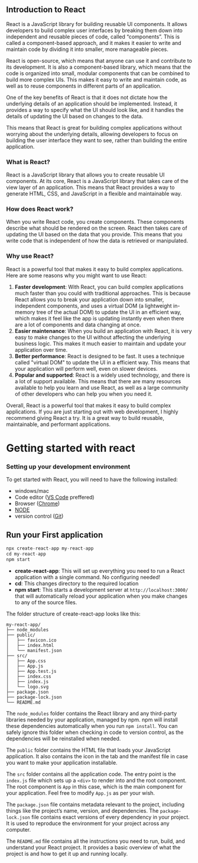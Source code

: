 ## Introduction to React

React is a JavaScript library for building reusable UI components. It allows developers to build complex user interfaces by breaking them down into independent and reusable pieces of code, called “components”. This is called a component-based approach, and it makes it easier to write and maintain code by dividing it into smaller, more manageable pieces.

React is open-source, which means that anyone can use it and contribute to its development. It is also a component-based library, which means that the code is organized into small, modular components that can be combined to build more complex UIs. This makes it easy to write and maintain code, as well as to reuse components in different parts of an application.

One of the key benefits of React is that it does not dictate how the underlying details of an application should be implemented. Instead, it provides a way to specify what the UI should look like, and it handles the details of updating the UI based on changes to the data.

This means that React is great for building complex applications without worrying about the underlying details, allowing developers to focus on building the user interface they want to see, rather than building the entire application.

### What is React?

React is a JavaScript library that allows you to create reusable UI components. At its core, React is a JavaScript library that takes care of the view layer of an application. This means that React provides a way to generate HTML, CSS, and JavaScript in a flexible and maintainable way.

### How does React work?

When you write React code, you create components. These components describe what should be rendered on the screen. React then takes care of updating the UI based on the data that you provide. This means that you write code that is independent of how the data is retrieved or manipulated.

### Why use React?

React is a powerful tool that makes it easy to build complex applications. Here are some reasons why you might want to use React:

1. **Faster development**: With React, you can build complex applications much faster than you could with traditional approaches. This is because React allows you to break your application down into smaller, independent components, and uses a virtual DOM (a lightweight in-memory tree of the actual DOM) to update the UI in an efficient way, which makes it feel like the app is updating instantly even when there are a lot of components and data changing at once.
2. **Easier maintenance**: When you build an application with React, it is very easy to make changes to the UI without affecting the underlying business logic. This makes it much easier to maintain and update your application over time.
3. **Better performance**: React is designed to be fast. It uses a technique called "virtual DOM" to update the UI in a efficient way. This means that your application will perform well, even on slower devices.
4. **Popular and supported**: React is a widely used technology, and there is a lot of support available. This means that there are many resources available to help you learn and use React, as well as a large community of other developers who can help you when you need it.

Overall, React is a powerful tool that makes it easy to build complex applications. If you are just starting out with web development, I highly recommend giving React a try. It is a great way to build reusable, maintainable, and performant applications.

# Getting started with react

### Setting up your development environment

To get started with React, you will need to have the following installed:

- windows/mac
- Code editor ([VS Code](https://code.visualstudio.com/download) preffered)
- Browser ([Chrome](https://www.google.com/chrome/))
- [NODE](https://nodejs.org/en/download/)
- version control ([Git](https://git-scm.com/download))

## Run your First application

```js
npx create-react-app my-react-app
cd my-react-app
npm start
```

- **create-react-app**: This will set up everything you need to run a React application with a single command. No configuring needed!
- **cd**: This changes directory to the required location
- **npm start**: This starts a development server at `http://localhost:3000/` that will automatically reload your application when you make changes to any of the source files.

The folder structure of create-react-app looks like this:

    my-react-app/
    ├── node_modules
    ├── public/
    │   ├── favicon.ico
    │   ├── index.html
    │   └── manifest.json
    ├── src/
    │   ├── App.css
    │   ├── App.js
    │   ├── App.test.js
    │   ├── index.css
    │   ├── index.js
    │   └── logo.svg
    ├── package.json
    ├── package-lock.json
    └── README.md

The `node_modules` folder contains the React library and any third-party libraries needed by your application, managed by npm. npm will install these dependencies automatically when you run `npm install`. You can safely ignore this folder when checking in code to version control, as the dependencies will be reinstalled when needed.

The `public` folder contains the HTML file that loads your JavaScript application. It also contains the icon in the tab and the manifest file in case you want to make your application installable.

The `src` folder contains all the application code. The entry point is the `index.js` file which sets up a `<div>` to render into and the root component. The root component is `App` in this case, which is the main component for your application. Feel free to modify `App.js` as per your wish.

The `package.json` file contains metadata relevant to the project, including things like the project’s name, version, and dependencies. The `package-lock.json` file contains exact versions of every dependency in your project. It is used to reproduce the environment for your project across any computer.

The `README.md` file contains all the instructions you need to run, build, and understand your React project. It provides a basic overview of what the project is and how to get it up and running locally.
